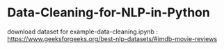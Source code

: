# Data-Cleaning-for-NLP-in-Python

download dataset for example-data-cleaning.ipynb : https://www.geeksforgeeks.org/best-nlp-datasets/#imdb-movie-reviews
